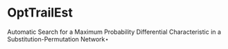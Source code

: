 # OptTrailEst
Automatic Search for a Maximum Probability Differential Characteristic in a Substitution-Permutation Network⋆
